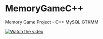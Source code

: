 # MemoryGameC++
Memory Game Project - C++ MySQL GTKMM

[![Watch the video](https://i.imgur.com/o4kdCjw.png)](https://www.youtube.com/watch?v=Ixs13G6_2ZA&lc=z23vgdzakuimwr4fgacdp43br1iyv31cbzbtj3jxtytw03c010c)
